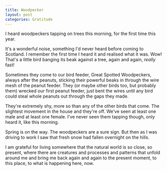 ```yaml
---
title: Woodpecker
layout: post
categories: Gratitude
---
```


I heard woodpeckers tapping on trees this morning, for the first time this year.

It's a wonderful noise, something I'd never heard before coming to Scotland. I
remember the first time I heard it and realised what it was. Wow! That's a
little bird banging its beak against a tree, again and again, _really_ fast!

Sometimes they come to our bird feeder, Great Spotted Woodpeckers, always after
the peanuts, sticking their powerful beaks in through the wire mesh of the
peanut feeder. They (or maybe other birds too, but probably them) wrecked our
first peanut feeder, just bent the wires until any bird could steal whole
peanuts out through the gaps they made.

They're extremely shy, more so than any of the other birds that come. The
slightest movement in the house and they're off. We've seen at least one male
and at least one female. I've never seen them tapping though, only heard it,
like this morning.

Spring is on the way. The woodpeckers are a sure sign. But then as I was driving
to work I saw that fresh snow had fallen overnight on the hills.

I am grateful for living somewhere that the natural world is so close, so
present, where there are creatures and processes and patterns that unfold around
me and bring me back again and again to the present moment, to this place, to
what is happening here, now.

